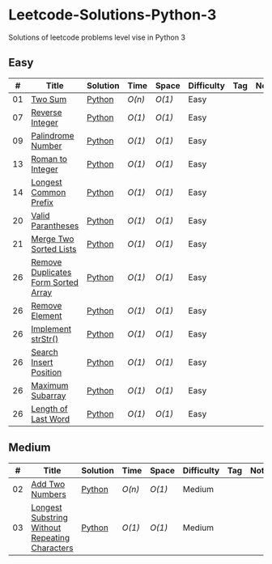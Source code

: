 # Leetcode-Solutions-Python-3
Solutions of leetcode problems level vise in Python 3


## Easy
|  #  | Title           |  Solution       |  Time           | Space           | Difficulty    | Tag          | Note| 
|-----|---------------- | --------------- | --------------- | --------------- | ------------- |--------------|-----|
01 | [Two Sum](https://leetcode.com/problems/two-sum/) | [Python](https://github.com/Sk70249/Leetcode-Solutions-Python-3/blob/main/Easy/TwoSums.py) | _O(n)_       | _O(1)_          | Easy         |||
07 | [Reverse Integer](https://leetcode.com/problems/reverse-integer/)  |  [Python](https://github.com/Sk70249/Leetcode-Solutions-Python-3/blob/main/Easy/ReverseInteger.py) | _O(1)_        | _O(1)_          | Easy           |||
09 | [Palindrome Number](https://leetcode.com/problems/palindrome-number)  |  [Python](https://github.com/Sk70249/Leetcode-Solutions-Python-3/blob/main/Easy/Palindrome.py) | _O(1)_        | _O(1)_          | Easy           |||
13 | [Roman to Integer](https://leetcode.com/problems/roman-to-integer)  |  [Python](https://github.com/Sk70249/Leetcode-Solutions-Python-3/blob/main/Easy/Roman-to-Int.py) | _O(1)_        | _O(1)_          | Easy           |||
14 | [Longest Common Prefix](https://leetcode.com/problems/longest-common-prefix)  |  [Python](https://github.com/Sk70249/Leetcode-Solutions-Python-3/blob/main/Easy/Roman-to-Int.py) | _O(1)_        | _O(1)_          | Easy           |||
20 | [Valid Parantheses](https://leetcode.com/problems/valid-parentheses)  |  [Python](https://github.com/Sk70249/Leetcode-Solutions-Python-3/blob/main/Easy/Roman-to-Int.py) | _O(1)_        | _O(1)_          | Easy           |||
21 | [Merge Two Sorted Lists](https://leetcode.com/problems/merge-two-sorted-lists)  |  [Python](https://github.com/Sk70249/Leetcode-Solutions-Python-3/blob/main/Easy/Roman-to-Int.py) | _O(1)_        | _O(1)_          | Easy           |||
26 | [Remove Duplicates Form Sorted Array](https://leetcode.com/problems/remove-duplicates-from-sorted-array)  |  [Python](https://github.com/Sk70249/Leetcode-Solutions-Python-3/blob/main/Easy/Roman-to-Int.py) | _O(1)_        | _O(1)_          | Easy           |||
26 | [Remove Element    ](https://leetcode.com/problems/remove-element)  |  [Python](https://github.com/Sk70249/Leetcode-Solutions-Python-3/blob/main/Easy/Roman-to-Int.py) | _O(1)_        | _O(1)_          | Easy           |||
26 | [Implement strStr()   ](https://leetcode.com/problems/implement-strstr)  |  [Python](https://github.com/Sk70249/Leetcode-Solutions-Python-3/blob/main/Easy/Roman-to-Int.py) | _O(1)_        | _O(1)_          | Easy           |||
26 | [Search Insert Position ](https://leetcode.com/problems/maximum-subarray)  |  [Python](https://github.com/Sk70249/Leetcode-Solutions-Python-3/blob/main/Easy/Roman-to-Int.py) | _O(1)_        | _O(1)_          | Easy           |||
26 | [Maximum Subarray](https://leetcode.com/problems/remove-duplicates-from-sorted-array)  |  [Python](https://github.com/Sk70249/Leetcode-Solutions-Python-3/blob/main/Easy/Roman-to-Int.py) | _O(1)_        | _O(1)_          | Easy           |||
26 | [Length of Last Word](https://leetcode.com/problems/length-of-last-word)  |  [Python](https://github.com/Sk70249/Leetcode-Solutions-Python-3/blob/main/Easy/Roman-to-Int.py) | _O(1)_        | _O(1)_          | Easy           |||


## Medium
|  #  | Title           |  Solution       |  Time           | Space           | Difficulty    | Tag          | Note| 
|-----|---------------- | --------------- | --------------- | --------------- | ------------- |--------------|-----|
02 | [Add Two Numbers](https://leetcode.com/problems/two-sum/) | [Python](https://github.com/Sk70249/Leetcode-Solutions-Python-3/blob/main/Easy/TwoSums.py) | _O(n)_       | _O(1)_          | Medium         |||
03 | [Longest Substring Without Repeating Characters](https://leetcode.com/problems/reverse-integer/)  |  [Python](https://github.com/Sk70249/Leetcode-Solutions-Python-3/blob/main/Easy/ReverseInteger.py) | _O(1)_        | _O(1)_          | Medium          |||
